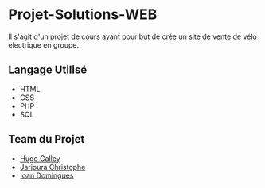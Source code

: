 # Projet-Solutions-WEB
Il s'agit d'un projet de cours ayant pour but de crée un site de vente de vélo electrique en groupe.

## Langage Utilisé

* HTML
* CSS
* PHP
* SQL

## Team du Projet 
* [Hugo Galley](https://github.com/Hugo-Galley)
* [Jarjoura Christophe](https://github.com/DysterFall)
* [Ioan Domingues](https://github.com/IoanDomingues)
